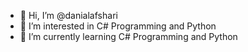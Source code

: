 - 👋 Hi, I’m @danialafshari
- 👀 I’m interested in C# Programming and Python
- 🌱 I’m currently learning C# Programming and Python

<!---
danialafshari/danialafshari is a ✨ special ✨ repository because its `README.md` (this file) appears on your GitHub profile.
You can click the Preview link to take a look at your changes.
--->
